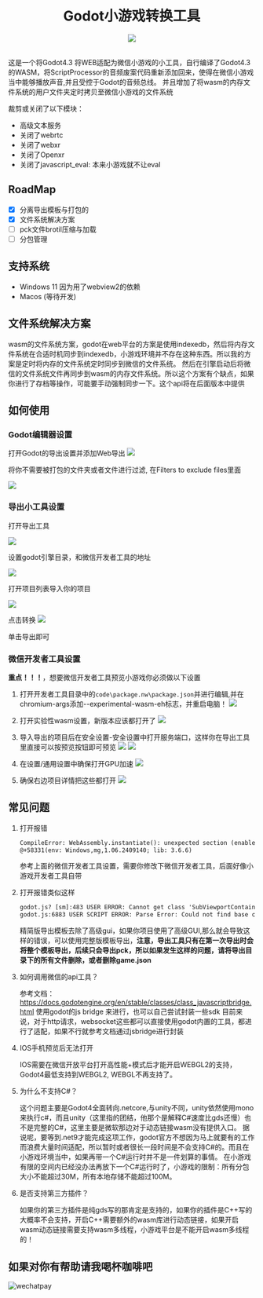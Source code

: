 <div align="center">
  <h1>Godot小游戏转换工具</h1>
  <img src="./assets/logo.svg"></img>
</div>
<br/>

这是一个将Godot4.3 将WEB适配为微信小游戏的小工具，自行编译了Godot4.3的WASM，将ScriptProcessor的音频废案代码重新添加回来，使得在微信小游戏当中能够播放声音,并且受控于Godot的音频总线。
并且增加了将wasm的内存文件系统的用户文件夹定时拷贝至微信小游戏的文件系统

裁剪或关闭了以下模块：

- 高级文本服务
- 关闭了webrtc
- 关闭了webxr
- 关闭了Openxr
- 关闭了javascript_eval: 本来小游戏就不让eval

## RoadMap

- [x] 分离导出模板与打包的
- [x] 文件系统解决方案
- [ ] pck文件brotil压缩与加载
- [ ] 分包管理

## 支持系统

- Windows 11 因为用了webview2的依赖
- Macos (等待开发)

## 文件系统解决方案

wasm的文件系统方案，godot在web平台的方案是使用indexedb，然后将内存文件系统在合适时机同步到indexedb，小游戏环境并不存在这种东西。所以我的方案是定时将内存的文件系统定时同步到微信的文件系统。
然后在引擎启动后将微信的文件系统文件再同步到wasm的内存文件系统。所以这个方案有个缺点，如果你进行了存档等操作，可能要手动强制同步一下。这个api将在后面版本中提供

## 如何使用

### Godot编辑器设置

打开Godot的导出设置并添加Web导出
![](./pictures/godot1.png)

将你不需要被打包的文件夹或者文件进行过滤, 在Filters to exclude files里面

![](./pictures/godot2.png)

### 导出小工具设置

打开导出工具

![](./pictures/tools1.png)

设置godot引擎目录，和微信开发者工具的地址

![](./pictures/tools2.png)

打开项目列表导入你的项目

![](./pictures/tools3.png)

点击转换
![](./pictures/tools4.png)

单击导出即可

### 微信开发者工具设置

**重点！！！**，想要微信开发者工具预览小游戏你必须做以下设置

1. 打开开发者工具目录中的`code\package.nw\package.json`并进行编辑,并在chromium-args添加--experimental-wasm-eh标志，并重启电脑！
   ![](./pictures/package.json.png)
2. 打开实验性wasm设置，新版本应该都打开了
   ![](./pictures/wasm_exper.png)

3. 导入导出的项目后在安全设置-安全设置中打开服务端口，这样你在导出工具里直接可以按预览按钮即可预览
   ![](./pictures/wechat.png)
   ![](./pictures/wechat2.png)

4. 在设置/通用设置中确保打开GPU加速
   ![](./pictures/wechat3.png)

5. 确保右边项目详情把这些都打开
   ![](./pictures/wchat4.png)

## 常见问题

1. 打开报错

   ```txt
   CompileError: WebAssembly.instantiate(): unexpected section (enable with --experimental-wasm-eh)
   @+58331(env: Windows,mg,1.06.2409140; lib: 3.6.6)
   ```

   参考上面的微信开发者工具设置，需要你修改下微信开发者工具，后面好像小游戏开发者工具自带

2. 打开报错类似这样

   ```txt
   godot.js? [sm]:483 USER ERROR: Cannot get class 'SubViewportContainer'.
   godot.js:6883 USER SCRIPT ERROR: Parse Error: Could not find base class "RichTextLabel".
   ```

   精简版导出模板去除了高级gui，如果你项目使用了高级GUI,那么就会导致这样的错误，可以使用完整版模板导出，**注意，导出工具只有在第一次导出时会将整个模板导出，后续只会导出pck，所以如果发生这样的问题，请将导出目录下的所有文件删除，或者删除game.json**

3. 如何调用微信的api工具？

   参考文档：https://docs.godotengine.org/en/stable/classes/class_javascriptbridge.html 使用godot的js bridge 来进行，也可以自己尝试封装一些sdk
   目前来说，对于http请求，websocket这些都可以直接使用godot内置的工具，都进行了适配，如果不行就参考文档通过jsbridge进行封装

4. IOS手机预览后无法打开

   IOS需要在微信开放平台打开高性能+模式后才能开启WEBGL2的支持，Godot4最低支持到WEBGL2, WEBGL不再支持了。

5. 为什么不支持C#？

   这个问题主要是Godot4全面转向.netcore,与unity不同，unity依然使用mono来执行c#，而且unity（这里指的团结，他那个是解释C#速度比gds还慢）也不是完整的C#，这里主要是微软那边对于动态链接wasm没有提供入口。
   据说呢，要等到.net9才能完成这项工作，godot官方不想因为马上就要有的工作而浪费大量时间适配，所以暂时或者很长一段时间是不会支持C#的。而且在小游戏环境当中，如果再带一个C#运行时并不是一件划算的事情。
   在小游戏有限的空间内已经没办法再放下一个C#运行时了，小游戏的限制：所有分包大小不能超过30M，所有本地存储不能超过100M。

6. 是否支持第三方插件？

   如果你的第三方插件是纯gds写的那肯定是支持的，如果你的插件是C++写的大概率不会支持，开启C++需要额外的wasm库进行动态链接，如果开启wasm动态链接需要支持wasm多线程，小游戏平台是不能开启wasm多线程的！

## 如果对你有帮助请我喝杯咖啡吧

![wechatpay](./pictures/wechat_pay.jpg)
